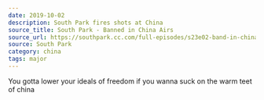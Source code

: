 ```yaml
---
date: 2019-10-02
description: South Park fires shots at China
source_title: South Park - Banned in China Airs
source_url: https://southpark.cc.com/full-episodes/s23e02-band-in-china
source: South Park
category: china
tags: major
---
```



You gotta lower your ideals of freedom if you wanna suck on the warm teet of china